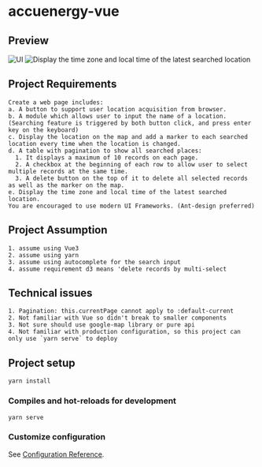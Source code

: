 # accuenergy-vue
## Preview 

![UI](https://github.com/zoe-shu/googlemap-vue-test/blob/master/ui-preview.png)
![Display the time zone and local time of the latest searched location](https://github.com/zoe-shu/googlemap-vue-test/blob/master/timezone-preview.png)


## Project Requirements
```
Create a web page includes: 
a. A button to support user location acquisition from browser.
b. A module which allows user to input the name of a location. (Searching feature is triggered by both button click, and press enter key on the keyboard)
c. Display the location on the map and add a marker to each searched location every time when the location is changed.
d. A table with pagination to show all searched places:
  1. It displays a maximum of 10 records on each page.
  2. A checkbox at the beginning of each row to allow user to select multiple records at the same time.
  3. A delete button on the top of it to delete all selected records as well as the marker on the map.
e. Display the time zone and local time of the latest searched location.
You are encouraged to use modern UI Frameworks. (Ant-design preferred)
```
## Project Assumption
```
1. assume using Vue3
2. assume using yarn
3. assume using autocomplete for the search input
4. assume requirement d3 means 'delete records by multi-select
```
## Technical issues
```
1. Pagination: this.currentPage cannot apply to :default-current
2. Not familiar with Vue so didn't break to smaller components 
3. Not sure should use google-map library or pure api
4. Not familiar with production configuration, so this project can only use `yarn serve` to deploy
```
## Project setup
```
yarn install
```
### Compiles and hot-reloads for development
```
yarn serve
```

### Customize configuration
See [Configuration Reference](https://cli.vuejs.org/config/).
